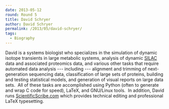 ```yaml
---
date: 2013-05-12
round: Round 5
title: David Schryer
author: David Schryer
permalink: /2013/05/david-schryer/
tags:
  - Biography
---
```

David is a systems biologist who specializes in the simulation of dynamic isotope transients in large metabolic systems, analysis of dynamic [SILAC][1] data and associated proteomics data, and various other tasks that require automated data analysis --- including --- alignment and trimming of next-generation sequencing data, classification of large sets of proteins, building and testing statistical models, and generation of visual reports on large data sets.  All of these tasks are accomplished using Python (often to generate and wrap C code for speed), LaTeX, and GNU/Linux tools.  In addition, David runs [ScientificScribe.com][2] which provides technical editing and professional LaTeX typesetting.

 [1]: http://en.wikipedia.org/wiki/Stable_isotope_labeling_by_amino_acids_in_cell_culture
 [2]: http://www.scientificscribe.com

